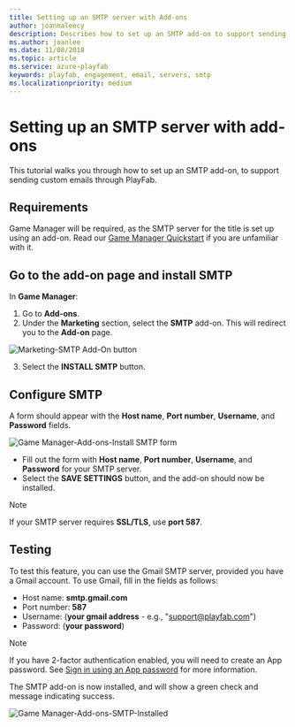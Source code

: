 ```yaml
---
title: Setting up an SMTP server with Add-ons
author: joannaleecy
description: Describes how to set up an SMTP add-on to support sending custom emails through PlayFab.
ms.author: joanlee
ms.date: 11/08/2018
ms.topic: article
ms.service: azure-playfab
keywords: playfab, engagement, email, servers, smtp
ms.localizationpriority: medium
---
```


# Setting up an SMTP server with add-ons

This tutorial walks you through how to set up an SMTP add-on, to support sending custom emails through PlayFab.

## Requirements

Game Manager will be required, as the SMTP server for the title is set up using an add-on. Read our [Game Manager Quickstart](../../../gamemanager/quickstart.md) if you are unfamiliar with it.

## Go to the add-on page and install SMTP

In **Game Manager**:

1. Go to **Add-ons**.
2. Under the **Marketing** section, select the **SMTP** add-on. This will redirect you to the **Add-on** page.

![Marketing-SMTP Add-On button](media/tutorials/marketing-smtp-add-on-button.png)  

3. Select the **INSTALL SMTP** button.

## Configure SMTP

A form should appear with the **Host name**, **Port number**, **Username**, and **Password** fields.

![Game Manager-Add-ons-Install SMTP form](media/tutorials/game-manager-add-ons-install-smtp-form.png)  

- Fill out the form with **Host name**, **Port number**, **Username**, and **Password** for your SMTP server.
- Select the **SAVE SETTINGS** button, and the add-on should now be installed.

> [!NOTE]
> If your SMTP server requires **SSL/TLS**, use **port 587**.

## Testing

To test this feature, you can use the Gmail SMTP server, provided you have a Gmail account. To use Gmail, fill in the fields as follows:

- Host name: **smtp.gmail.com**
- Port number: **587**
- Username: (**your gmail address** - e.g., "support@playfab.com")
- Password: (**your password**)

> [!NOTE]
> If you have 2-factor authentication enabled, you will need to create an App password. See [Sign in using an App password](https://support.google.com/accounts/answer/185833?hl=en) for more information.

The SMTP add-on is now installed, and will show a green check and message indicating success.

![Game Manager-Add-ons-SMTP-Installed](media/tutorials/game-manager-add-ons-smtp-installed.png)  
